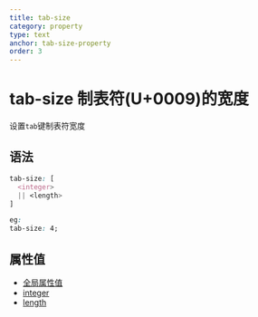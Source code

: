 ```yaml
---
title: tab-size
category: property
type: text
anchor: tab-size-property
order: 3
---
```


# tab-size 制表符(U+0009)的宽度

设置`tab`键制表符宽度

## 语法

```css
tab-size: [
  <integer>
  || <length>
]

eg:
tab-size: 4;
```

## 属性值

* [全局属性值](/front-end/CSS/values#anchor-值类型)
* [integer](/front-end/CSS/values#anchor-值类型)
* [length](/front-end/CSS/values#anchor-值类型)
